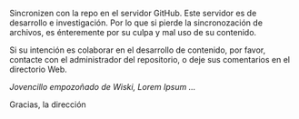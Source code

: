 Sincronizen con la repo en el servidor GitHub. Este servidor es de desarrollo e investigación.
Por lo que si pierde la sincronozación de archivos, es énteremente por su culpa y mal uso
de su contenido.

Si su intención es colaborar en el desarrollo de contenido, por favor, contacte con el administrador del repositorio, o deje sus comentarios en el directorio Web.

_Jovencillo empozoñado de Wiski, Lorem Ipsum ..._

Gracias, la dirección
